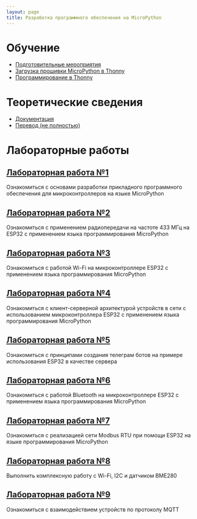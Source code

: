```yaml
---
layout: page
title: Разработка программного обеспечения на MicroPython
---
```


# Обучение
* [Подготовительные мероприятия]({{site.baseurl}}/micropython/firmware/)
* [Загрузка прошивки MicroPython в Thonny](static/firmware.mp4)
* [Программирование в Thonny](static/program.mp4)

# Теоретические сведения
* [Документация](https://docs.micropython.org/en/latest/esp32/quickref.html)
* [Перевод (не полностью)](https://wikihandbk.com/wiki/MicroPython:Платы/ESP32/Краткий_справочник_по_ESP32)

# Лабораторные работы

## [Лабораторная работа №1]({{site.baseurl}}/micropython/labs/lab_1/doc)
Ознакомиться с основами разработки прикладного программного обеспечения для микроконтроллеров на языке MicroPython

## [Лабораторная работа №2]({{site.baseurl}}/micropython/labs/lab_2/doc)
Ознакомиться с применением радиопередачи на частоте 433 МГц на ESP32 с применением языка программирования MicroPython

## [Лабораторная работа №3]({{site.baseurl}}/micropython/labs/lab_1/doc)
Ознакомиться с работой Wi-Fi на микроконтроллере ESP32 с применением языка программирования MicroPython

## [Лабораторная работа №4]({{site.baseurl}}/micropython/labs/lab_1/doc)
Ознакомиться с клиент-серверной архитектурой устройств в сети с использованием микроконтроллера ESP32 
с применением языка программирования MicroPython

## [Лабораторная работа №5]({{site.baseurl}}/micropython/labs/lab_1/doc)
Ознакомиться с принципами создания телеграм ботов на примере использования ESP32
в качестве сервера

## [Лабораторная работа №6]({{site.baseurl}}/micropython/labs/lab_1/doc)
Ознакомиться с работой Bluetooth на микроконтроллере ESP32 с применением языка программирования MicroPython

## [Лабораторная работа №7]({{site.baseurl}}/micropython/labs/lab_1/doc)
Ознакомиться с реализацией сети Modbus RTU при помощи ESP32 на языке программирования MicroPython

## [Лабораторная работа №8]({{site.baseurl}}/micropython/labs/lab_1/doc)
Выполнить комплексную работу с Wi-Fi, I2C и датчиком BME280

## [Лабораторная работа №9]({{site.baseurl}}/micropython/labs/lab_1/doc)
Ознакомиться с взаимодействием устройств по протоколу MQTT